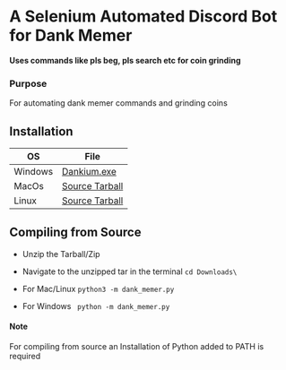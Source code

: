 # A Selenium Automated Discord Bot for Dank Memer
**Uses commands like pls beg, pls search etc for coin grinding**
### Purpose
For automating dank memer commands and grinding coins
## Installation

| OS  | File |
| ------------- | ------------- |
| Windows  | [Dankium.exe](https://github.com/Vishard-006/Dankium/releases/download/v1.0/Dankium.exe)  |
| MacOs  | [Source Tarball](https://github.com/Vishard-006/Dankium/archive/v1.0.tar.gz)  |
| Linux  | [Source Tarball](https://github.com/Vishard-006/Dankium/archive/v1.0.tar.gz) |
## Compiling from Source

 

 - Unzip the Tarball/Zip
 - Navigate to the unzipped tar in the terminal
  `cd Downloads\`
  
 - For Mac/Linux
  `python3 -m dank_memer.py`
  - For Windows
` python -m dank_memer.py`

#### Note 
For compiling from source an Installation of Python added to PATH is required
    

   
    
